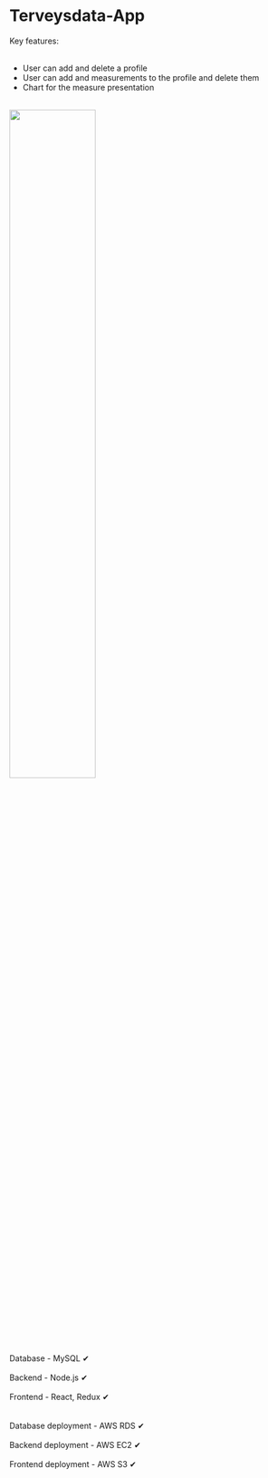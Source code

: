 # Terveysdata-App<br />
Key features: 
<br /><br />
<ul>
  <li>User can add and delete a profile</li>
  <li>User can add and measurements to the profile and delete them</li>
  <li>Chart for the measure presentation</li>
</ul>
<br>
 <img src="https://hjt-remontit-pics.s3.eu-central-1.amazonaws.com/terveysdatakuvake.png" width="55%">
<br /><br />
<br /><br />
Database - MySQL          &#10004; <br /><br />
Backend - Node.js         &#10004; <br /><br />
Frontend - React, Redux   &#10004; <br /><br /><br />
Database deployment - AWS RDS       &#10004; <br /><br />
Backend deployment  - AWS EC2       &#10004; <br /><br />
Frontend deployment - AWS S3        &#10004; <br /><br />
<br />


